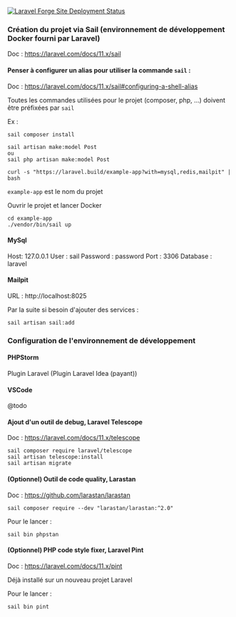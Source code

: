 [![Laravel Forge Site Deployment Status](https://img.shields.io/endpoint?url=https%3A%2F%2Fforge.laravel.com%2Fsite-badges%2F1fe51b34-7c12-4368-a253-88199be46e79%3Fdate%3D1%26label%3D1%26commit%3D1&style=flat-square)](https://forge.laravel.com/servers/777083/sites/2454953)

### Création du projet via Sail (environnement de développement Docker fourni par Laravel)

Doc : https://laravel.com/docs/11.x/sail

#### Penser à configurer un alias pour utiliser la commande `sail` :

Doc : https://laravel.com/docs/11.x/sail#configuring-a-shell-alias

Toutes les commandes utilisées pour le projet (composer, php, ...) doivent être préfixées par `sail`

Ex :

```shell
sail composer install

sail artisan make:model Post
ou
sail php artisan make:model Post
```

```shell
curl -s "https://laravel.build/example-app?with=mysql,redis,mailpit" | bash
```

`example-app` est le nom du projet

Ouvrir le projet et lancer Docker

```shell
cd example-app
./vendor/bin/sail up
```

#### MySql

Host: 127.0.0.1
User : sail
Password : password
Port : 3306
Database : laravel

#### Mailpit

URL : http://localhost:8025

Par la suite si besoin d'ajouter des services :

```shell
sail artisan sail:add
```

### Configuration de l'environnement de développement

#### PHPStorm

Plugin Laravel
(Plugin Laravel Idea (payant))

#### VSCode

@todo

#### Ajout d'un outil de debug, Laravel Telescope

Doc : https://laravel.com/docs/11.x/telescope

```shell
sail composer require laravel/telescope
sail artisan telescope:install
sail artisan migrate
```

#### (Optionnel) Outil de code quality, Larastan

Doc : https://github.com/larastan/larastan

```shell
sail composer require --dev "larastan/larastan:^2.0"
```

Pour le lancer :

```shell
sail bin phpstan
```

#### (Optionnel) PHP code style fixer, Laravel Pint

Doc : https://laravel.com/docs/11.x/pint

Déjà installé sur un nouveau projet Laravel

Pour le lancer :

```shell
sail bin pint
```
